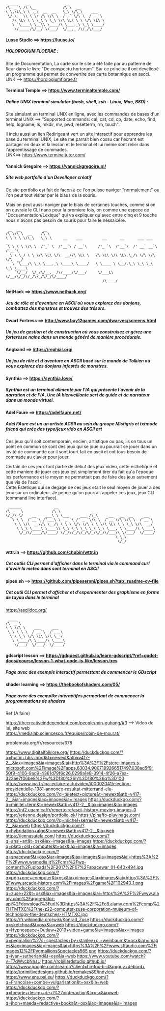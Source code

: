 ```
 ____    __                __               
/\  _`\ /\ \__            /\ \  __           
\ \,\L\_\ \ ,_\  __  __   \_\ \/\_\    ___   
 \/_\__ \\ \ \/ /\ \/\ \  /'_` \/\ \  / __`\ 
   /\ \L\ \ \ \_\ \ \_\ \/\ \L\ \ \ \/\ \L\ \ 
   \ `\____\ \__\\ \____/\ \___,_\ \_\ \____/ 
    \/_____/\/__/ \/___/  \/__,_ /\/_/\/___/ 

```


#### Lusse Studio ==> https://luuse.io/

##### HOLOROGIUM FLOERAE : 

 Site de Documentation, La carte sur le site a été faite par au patterne de fleur dans le livre "De conspectu hortorum". Sur ce principe il ont devellopé un programme qui permet de convertire des carte botannique en ascci.  
 LINK ==> https://horologiumflorae.fr


#### Terminal Temple ==> https://www.terminaltemple.com/

##### Online UNIX terminal simulator (bash, shell, zsh - Linux, Mac, BSD) : 

 Site simulant un terminal UNIX en ligne, avec les commandes de bases d'un terminal UNIX ==> "Supported commands: cal, cat, cd, cp, date, echo, find, help, logname, ls, mkdir, mv, pwd, resetterm, rm, touch". 

 Il inclu aussi un lien Redirigeant vert un site interactif pour apprendre les base du terminal UNIX, Le site me parrait bien cossu car l'ecrant est partager en deux et la lesson et le terminal et lui meme sont relier dans l'apprentissage de commades.  
 LINK==> https://www.terminaltutor.com/


#### Yannick Gregoire ==> https://yannickgregoire.nl/

##### Site web portfolio d'un Develloper créatif

 Ce site portfolio est fait de facon à ce l'on puisse naviger "normalement" ou l'on peut tout visiter par le biaus de la souris. 

 Mais on peut aussi naviger par le biais de certaines touches, comme si on on ouvraie le CLI nano pour la premiere fois, on comme une espece de "Docuementation/Lexique" qui va expliquer qu'avec entre cinq et 9 touche nous n'avons pas besoin de souris pour faire le néssaicére.





```
 __  __          __                                                           
/\ \/\ \  __    /\ \                                                          
\ \ \ \ \/\_\   \_\ \     __    ___         __      __      ___ ___      __   
 \ \ \ \ \/\ \  /'_` \  /'__`\ / __`\     /'_ `\  /'__`\  /' __` __`\  /'__`\ 
  \ \ \_/ \ \ \/\ \L\ \/\  __//\ \L\ \   /\ \L\ \/\ \L\.\_/\ \/\ \/\ \/\  __/ 
   \ `\___/\ \_\ \___,_\ \____\ \____/   \ \____ \ \__/.\_\ \_\ \_\ \_\ \____\
    `\/__/  \/_/\/__,_ /\/____/\/___/     \/___L\ \/__/\/_/\/_/\/_/\/_/\/____/
                                            /\____/                           

```


#### NetHack        ==> https://www.nethack.org/
##### Jeu de rôle et d'aventure en ASCII où vous explorez des donjons, combattez des monstres et trouvez des trésors.
#### Dwarf Fortress ==> http://www.bay12games.com/dwarves/screens.html
##### Un jeu de gestion et de construction où vous construisez et gérez une forteresse naine dans un monde généré de manière procédurale.
#### Angband        ==> https://rephial.orgi
##### Un jeu de rôle et d'aventure en ASCII basé sur le monde de Tolkien où vous explorez des donjons infestés de monstres.
#### Synthia        ==> https://synthia.love/
##### Synthia est un terminal alimenté par l'IA qui présente l'avenir de la narration et de l'IA. Une IA bienveillante sert de guide et de narrateur dans un monde virtuel. 
#### Adel Faure     ==> https://adelfaure.net/
#####  Adel FAure est un un artiste ACSII au sein du groupe Mistigris et txtmode friend qui crée des typo/jeux vido en ASCII art

 Ces jeux qu'il soit contemporain, encien, artistique ou pas, ils on tous un point en commun se sont des jeux qui se joue ou pourrait se jouer dans un invité de commande car il sont tourt fait en ascii et ont tous besoin de commade au clavier pour jouer.

 Certain de ces jeux font partie de début des jeux video, cette esthétique et cette maniere de jouer ces jeux est simplement tirer du fait qu'a l'epoque les performance et le moyen ne permettait pas de faire des jeux autrement que via de l'ascii.  
Cette Estetique qui se degage de ces jeux etait le seul moyen de jouer a des jeux sur un ordinateur. Je pence qu'on pourrait appeler ces jeux, jeux CLI (command line interface). 


```
 ______               __                                            
/\__  _\             /\ \              __                           
\/_/\ \/    __    ___\ \ \___     ___ /\_\     __   __  __     __   
   \ \ \  /'__`\ /'___\ \  _ `\ /' _ `\/\ \  /'__`\/\ \/\ \  /'__`\ 
    \ \ \/\  __//\ \__/\ \ \ \ \/\ \/\ \ \ \/\ \L\ \ \ \_\ \/\  __/ 
     \ \_\ \____\ \____\\ \_\ \_\ \_\ \_\ \_\ \___, \ \____/\ \____\
      \/_/\/____/\/____/ \/_/\/_/\/_/\/_/\/_/\/___/\ \/___/  \/____/
                                                  \ \_\             
                                                   \/_/             
```


#### wttr.in     ==> https://github.com/chubin/wttr.in
##### Cet outils CLI permet d'afficher dans le terminal via le command curl d'avoir la meteo dans sont terminal en ASCII
#### pipes.sh    ==> https://github.com/pipeseroni/pipes.sh?tab=readme-ov-file
##### Cet outil CLI permet d'afficher et d'experimenter des graphisme en forme de tuyau dans le terminal 



 https://asciidoc.org/





```
 ____                      
/\  _`\                    
\ \ \/\ \    ___     ___   
 \ \ \ \ \  / __`\  /'___\ 
  \ \ \_\ \/\ \L\ \/\ \__/ 
   \ \____/\ \____/\ \____\
    \/___/  \/___/  \/____/
```

#### gdscript lesson ==> https://gdquest.github.io/learn-gdscript/?ref=godot-docs#course/lesson-1-what-code-is-like/lesson.tres
##### Page avec des exemple interactif permettant de commencer le GDscript
#### shader learning ==> https://thebookofshaders.com/05/
##### Page avec des exemplke interactifes permettant de commencer la programmations de shaders 







 Ref (A faire)

 https://thecreativeindependent.com/people/min-guhong/#3 --> Video de lui, site web  
 https://medialab.sciencespo.fr/equipe/robin-de-mourat/  
   
 problemata.org/fr/resources/678  

 https://www.digitalfolklore.org/
 https://duckduckgo.com/?q=bultin+bbs+bord&t=newext&atb=v417-2__&iax=images&ia=images&iai=http%3A%2F%2Fstore-images.s-microsoft.com%2Fimage%2Fapps.63034.9007199266517497.038ad5f9-50f9-4106-9ad9-4361d79f6c26.0299a1e8-3914-4f26-a7ea-323ae7f06be8%3Fw%3D180%26h%3D180%26q%3D100
 https://www.ina.fr/ina-eclaire-actu/video/i00002041/election-presidentielle-1981-annonce-resultat-mitterrand-elu- https://duckduckgo.com/?q=teletext+picture&t=newext&atb=v417-2__&iar=images&iax=images&ia=images
 https://duckduckgo.com/?q=minitel+term&t=newext&atb=v417-2__&iax=images&ia=images
 https://nt2.uqam.ca/fr/repertoire/ascii-history-moving-images-0
 https://etienne.design/portfolio_ok/
 https://pinaffo-pluvinage.com/
 https://duckduckgo.com/?q=michel+serres&t=newext&atb=v417-2__&ia=web
 https://duckduckgo.com/?q=hybridation+algo&t=newext&atb=v417-2__&ia=web
 https://jennasutela.com/
 https://duckduckgo.com/?q=ansi+art&t=osx&iax=images&ia=images
 https://duckduckgo.com/?q=plato+old+computer&t=osx&iax=images&ia=images
 https://duckduckgo.com/?q=spacewar!&t=osx&iar=images&iax=images&ia=images&iai=https%3A%2F%2Fwww.wemedia.it%2Fcms%2Fwp-content%2Fuploads%2F2017%2F07%2Fspacewar_01-640x494.jpg
 https://duckduckgo.com/?q=pdp+one+computer&t=osx&iax=images&ia=images&iai=https%3A%2F%2Fwww.arcade-history.com%2Fimages%2Fgame%2F102940_1.png
 https://duckduckgo.com/?q=zuse+22&t=osx&iax=images&ia=images&iai=https%3A%2F%2Fwww.alamy.com%2Faggregator-api%2Fdownload%3Furl%3Dhttps%3A%2F%2Fc8.alamy.com%2Fcomp%2FHTMTXC%2Fthe-z22-computer-zuse-corporation-museum-of-technology-the-deutsches-HTMTXC.jpg
 https://fr.wikipedia.org/wiki/Konrad_Zuse
 https://duckduckgo.com/?q=sketchpad&t=osx&ia=web
 https://duckduckgo.com/?q=Hypnospace+Outlaw+2019+video+game&ia=images&iax=images
 https://duckduckgo.com/?q=pygmalion%27s+spectacles+by+stanley+g.+weinbaum&t=osx&iar=images&iax=images&ia=images&iai=https%3A%2F%2Fwww.sffaudio.com%2Fimages12%2FPygmallionsSpectacles565.png
 https://duckduckgo.com/?q=ivan+sutherland&t=osx&ia=web
 https://www.youtube.com/watch?v=T7dWvcbNhsU
 https://robillardstudio.github.io/
 https://www.google.com/search?client=firefox-b-d&q=guy+debord+
 https://primitivedesigns.github.io/remakes89/indy/en/
 https://www.ens.psl.eu/
 https://duckduckgo.com/?q=Francoise+combe+vulgarisation&t=osx&ia=web
 https://duckduckgo.com/?q=theorie+design+de+l%27ointeraction&t=osx&ia=web
 https://duckduckgo.com/?q=jhon+maeda+redactive+books&t=osx&iax=images&ia=images
 


